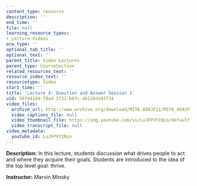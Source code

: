 ```yaml
---
content_type: resource
description: ''
end_time: ''
file: null
learning_resource_types:
- Lecture Videos
ocw_type: ''
optional_tab_title: ''
optional_text: ''
parent_title: Video Lectures
parent_type: CourseSection
related_resources_text: ''
resource_index_text: ''
resourcetype: Video
start_time: ''
title: 'Lecture 4: Question and Answer Session 1'
uid: 56fd4104-78ad-3731-b6fc-46136dd43734
video_files:
  archive_url: http://www.archive.org/download/MIT6.868JF11/MIT6_868JF11_lec04_300k.mp4
  video_captions_file: null
  video_thumbnail_file: https://img.youtube.com/vi/LuJFPVY1Nzo/default.jpg
  video_transcript_file: null
video_metadata:
  youtube_id: LuJFPVY1Nzo
---
```


**Description:** In this lecture, students discussion what drives people to act and where they acquire their goals. Students are introduced to the idea of the top level goal: thrive.

**Instructor:** Marvin Minsky



